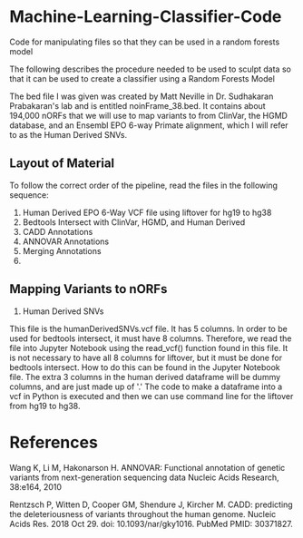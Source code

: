 # Machine-Learning-Classifier-Code
Code for manipulating files so that they can be used in a random forests model

The following describes the procedure needed to be used to sculpt data so that it can be used to create a classifier 
using a Random Forests Model

The bed file I was given was created by Matt Neville in Dr. Sudhakaran Prabakaran's lab and is entitled noinFrame_38.bed. 
It contains about 194,000 nORFs that we will use to map variants to from ClinVar, the HGMD database, and an Ensembl EPO 6-way 
Primate alignment, which I will refer to as the Human Derived SNVs.

## Layout of Material

To follow the correct order of the pipeline, read the files in the following sequence:
1. Human Derived EPO 6-Way VCF file using liftover for hg19 to hg38
2. Bedtools Intersect with ClinVar, HGMD, and Human Derived
3. CADD Annotations
4. ANNOVAR Annotations
5. Merging Annotations
6. 

## Mapping Variants to nORFs

1. Human Derived SNVs 

This file is the humanDerivedSNVs.vcf file. It has 5 columns. In order to be used for bedtools intersect, it must have 8 columns. Therefore, we read the file into Jupyter Notebook using the read_vcf() function found in this file. It is not necessary to have all 8 columns for liftover, but it must be done for bedtools intersect. How to do this can be found in the Jupyter Notebook file. The extra 3 columns in the human derived dataframe will be dummy columns, and are just made up of '.' The code to make a dataframe into a vcf in Python is executed and then we can use command line for the liftover from hg19 to hg38. 



# References

Wang K, Li M, Hakonarson H. ANNOVAR: Functional annotation of genetic variants from next-generation sequencing data Nucleic Acids Research, 38:e164, 2010

Rentzsch P, Witten D, Cooper GM, Shendure J, Kircher M. 
CADD: predicting the deleteriousness of variants throughout the human genome.
Nucleic Acids Res. 2018 Oct 29. doi: 10.1093/nar/gky1016.
PubMed PMID: 30371827.
